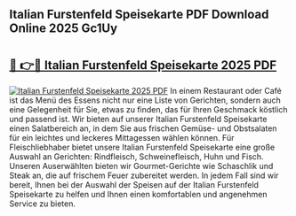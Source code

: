 ## Italian Furstenfeld Speisekarte PDF Download Online 2025 Gc1Uy

# <h2><a href="http://gcaclf.nevu.top/?p=Italian+Furstenfeld+Speisekarte">🔗 👉🔴 Italian Furstenfeld Speisekarte 2025 PDF</a></h2>

[![Italian Furstenfeld Speisekarte 2025 PDF](https://i.imgur.com/dBaPXMq.png)](http://gcaclf.nevu.top/?p=Italian+Furstenfeld+Speisekarte)
In einem Restaurant oder Café ist das Menü des Essens nicht nur eine Liste von Gerichten, sondern auch eine Gelegenheit für Sie, etwas zu finden, das für Ihren Geschmack köstlich und passend ist. Wir bieten auf unserer Italian Furstenfeld Speisekarte einen Salatbereich an, in dem Sie aus frischen Gemüse- und Obstsalaten für ein leichtes und leckeres Mittagessen wählen können. Für Fleischliebhaber bietet unsere Italian Furstenfeld Speisekarte eine große Auswahl an Gerichten: Rindfleisch, Schweinefleisch, Huhn und Fisch. Unseren Auserwählten bieten wir Gourmet-Gerichte wie Schaschlik und Steak an, die auf frischem Feuer zubereitet werden. In jedem Fall sind wir bereit, Ihnen bei der Auswahl der Speisen auf der Italian Furstenfeld Speisekarte zu helfen und Ihnen einen komfortablen und angenehmen Service zu bieten.
